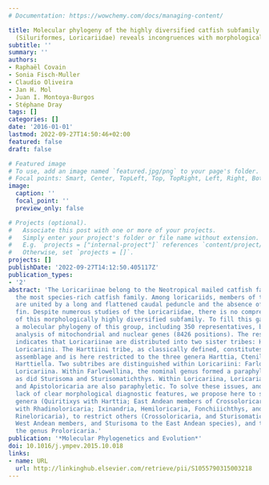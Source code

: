 ```yaml
---
# Documentation: https://wowchemy.com/docs/managing-content/

title: Molecular phylogeny of the highly diversified catfish subfamily Loricariinae
  (Siluriformes, Loricariidae) reveals incongruences with morphological classification
subtitle: ''
summary: ''
authors:
- Raphaël Covain
- Sonia Fisch-Muller
- Claudio Oliveira
- Jan H. Mol
- Juan I. Montoya-Burgos
- Stéphane Dray
tags: []
categories: []
date: '2016-01-01'
lastmod: 2022-09-27T14:50:46+02:00
featured: false
draft: false

# Featured image
# To use, add an image named `featured.jpg/png` to your page's folder.
# Focal points: Smart, Center, TopLeft, Top, TopRight, Left, Right, BottomLeft, Bottom, BottomRight.
image:
  caption: ''
  focal_point: ''
  preview_only: false

# Projects (optional).
#   Associate this post with one or more of your projects.
#   Simply enter your project's folder or file name without extension.
#   E.g. `projects = ["internal-project"]` references `content/project/deep-learning/index.md`.
#   Otherwise, set `projects = []`.
projects: []
publishDate: '2022-09-27T14:12:50.405117Z'
publication_types:
- '2'
abstract: 'The Loricariinae belong to the Neotropical mailed catfish family Loricariidae,
  the most species-rich catfish family. Among loricariids, members of the Loricariinae
  are united by a long and flattened caudal peduncle and the absence of an adipose
  fin. Despite numerous studies of the Loricariidae, there is no comprehensive phylogeny
  of this morphologically highly diversified subfamily. To fill this gap, we present
  a molecular phylogeny of this group, including 350 representatives, based on the
  analysis of mitochondrial and nuclear genes (8426 positions). The resulting phylogeny
  indicates that Loricariinae are distributed into two sister tribes: Harttiini and
  Loricariini. The Harttiini tribe, as classically defined, constitutes a paraphyletic
  assemblage and is here restricted to the three genera Harttia, Cteniloricaria, and
  Harttiella. Two subtribes are distinguished within Loricariini: Farlowellina and
  Loricariina. Within Farlowellina, the nominal genus formed a paraphyletic group,
  as did Sturisoma and Sturisomatichthys. Within Loricariina, Loricaria, Crossoloricaria,
  and Apistoloricaria are also paraphyletic. To solve these issues, and given the
  lack of clear morphological diagnostic features, we propose here to synonymize several
  genera (Quiritixys with Harttia; East Andean members of Crossoloricaria, and Apistoloricaria
  with Rhadinoloricaria; Ixinandria, Hemiloricaria, Fonchiiichthys, and Leliella with
  Rineloricaria), to restrict others (Crossoloricaria, and Sturisomatichthys to the
  West Andean members, and Sturisoma to the East Andean species), and to revalidate
  the genus Proloricaria.'
publication: '*Molecular Phylogenetics and Evolution*'
doi: 10.1016/j.ympev.2015.10.018
links:
- name: URL
  url: http://linkinghub.elsevier.com/retrieve/pii/S1055790315003218
---
```

